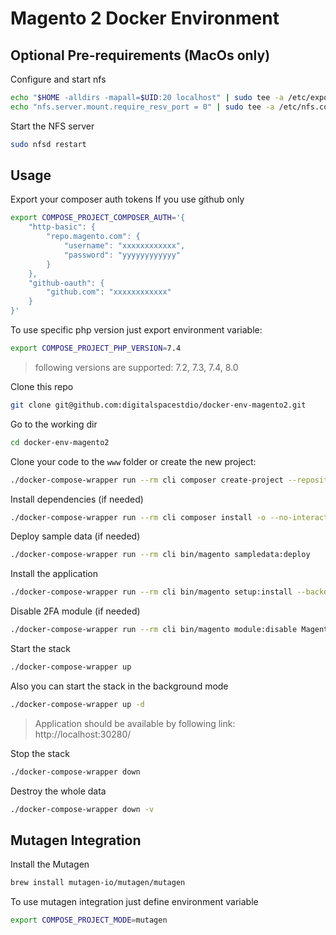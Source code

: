 # Magento 2 Docker Environment

## Optional Pre-requirements (MacOs only)
Configure and start nfs
```bash
echo "$HOME -alldirs -mapall=$UID:20 localhost" | sudo tee -a /etc/exports
echo "nfs.server.mount.require_resv_port = 0" | sudo tee -a /etc/nfs.conf
```

Start the NFS server
```bash
sudo nfsd restart
```

## Usage

Export your composer auth tokens
If you use github only
```bash
export COMPOSE_PROJECT_COMPOSER_AUTH='{
    "http-basic": {
        "repo.magento.com": {
            "username": "xxxxxxxxxxxx",
            "password": "yyyyyyyyyyyy"
        }
    },
    "github-oauth": {
        "github.com": "xxxxxxxxxxxx"
    }
}'
````

To use specific php version just export environment variable:
```bash
export COMPOSE_PROJECT_PHP_VERSION=7.4
```
> following versions are supported: 7.2, 7.3, 7.4, 8.0

Clone this repo
```bash
git clone git@github.com:digitalspacestdio/docker-env-magento2.git
```

Go to the working dir
```bash
cd docker-env-magento2
```

Clone your code to the `www` folder or create the new project:
```bash
./docker-compose-wrapper run --rm cli composer create-project --repository-url=https://repo.magento.com/ magento/project-community-edition=^2 /var/www
```

Install dependencies (if needed)
```bash
./docker-compose-wrapper run --rm cli composer install -o --no-interaction
```

Deploy sample data (if needed)
```bash
./docker-compose-wrapper run --rm cli bin/magento sampledata:deploy
```

Install the application
```bash
./docker-compose-wrapper run --rm cli bin/magento setup:install --backend-frontname="admin" --key="admin" --session-save="files" --db-host="database:3306" --db-name="magento2" --db-user="magento2" --db-password="magento2" --base-url="http://localhost:30280/" --base-url-secure="https://localhost:30280/" --admin-user="admin" --admin-password='$ecretPassw0rd' --admin-email="johndoe@example.com" --admin-firstname="John" --admin-lastname="Doe" --key="26765209cb05b93729898c892d18a8dd" --search-engine=elasticsearch7  --elasticsearch-host=elasticsearch --elasticsearch-port=9200
```

Disable 2FA module (if needed)
```bash
./docker-compose-wrapper run --rm cli bin/magento module:disable Magento_TwoFactorAuth
```

Start the stack
```bash
./docker-compose-wrapper up
```

Also you can start the stack in the background mode
```bash
./docker-compose-wrapper up -d
```

> Application should be available by following link: http://localhost:30280/

Stop the stack
```bash
./docker-compose-wrapper down
```

Destroy the whole data
```bash
./docker-compose-wrapper down -v
```

## Mutagen Integration
Install the Mutagen
```bash
brew install mutagen-io/mutagen/mutagen
```


To use mutagen integration just define environment variable
```bash
export COMPOSE_PROJECT_MODE=mutagen
```
